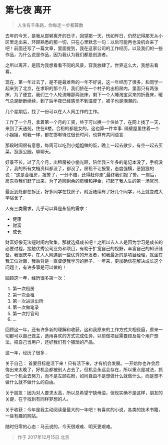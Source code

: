 # 第七夜 离开

> 人生有千条路，你每走一步都算数

去年的今天，是我从邯郸离开的日子，回望那一天，恍如昨日，仍然记得那天从小区里走出来，环顾熟悉的那一切，只在心里默念一句：以后可能再也没机会来了吧！前面还写了一篇文章，里面提到，我在这家公司的工作经历，以及我们的一些作品，为什么说是作品，因为我认为我们都是创造者。

之所以离开，是因为我想看看不同的风景，容我放肆了。世界这么大，我想去看看。

现在，第一年过去了，是不是最难熬的一年不好说，这一年经历了很多，和同学一起来到了北京，在求职的那个月，我们挤在一个村子的出租房内，里面只有两张床，为了便宜，我们三个人轮流睡那两张床，剩下一个人睡淘宝买来的折叠床，暖气总是断断续续，到了后半夜已经感觉不到温度了，被子也是潮潮的。

几个星期后，找了一份可以在人人网工作的工作。

工作了一个月，拿着第一个月的工资，终于可以换一个住处了，在网上找了一天，来到了天通苑，住在8楼，合租的都是女的，这也算一件幸事. 隔壁屋里住着一个小姐姐，和我一样，都在邯郸待过很长时间，也算有共同语言.

那段时间很有意思，每周可以吃到小姐姐做的饭，晚上一起去散步，有空一起去买菜，逛逛公园，聊聊天。

好景不长，过了几个月，出租房被小偷光顾，陪伴我三年多的笔记本没了，手机没了，我的所有文档资料都没了，都没了。房租不让报警，态度强横，恶狠狠的说：“这是合租房，报警了，一分不赔，还得赶你走”,最终我们报了警。一周后，房东将我们赶了出来，为了追回剩余的房租和押金，打起了我人生的第一场官司.

最近到处都在拆迁，好多同学在找房子，附近陆续有了好几个同学，马上就变成大学宿舍了.

人有三类需求，几乎可以算是永恒的需求：

- 健康
- 财富
- 成长

财富好像无法短时间内聚集，那就选择成长吧！之所以去人人是因为学习是成长的必要过程，接触优秀公司业务和项目，有助于扩宽自己的视野，丰富自己的知识储备。我很庆幸，在人人网遇到一些优秀的开发者，和我最近的是项目经理，就坐在我工位对面，我后背是一直督促我学习的胖子，一年来，更加确信在解决成长这个问题上，有许多事是可以做的！

回顾这一年，经历很多第一次：
1. 第一次租房
2. 第一次合租
3. 第一次进派出所
4. 第一次做笔录
5. 第一次打官司
6. …

回顾这一年，还有许多新的理解和收获，这和我原来的工作方式大相径庭，原来一切都可以自己做主，选用喜欢的方式完成任务，以前做项目需要顾及每个用户想法，把自己当用户，还好我们有个猥琐的产品。

这一年，经历了很多…

关于自己： 首要目标是活下来！只有活下来，才有机会发展。一开始你也许会后悔出来太晚了，好机会都被别人占去了。但机会永远会存在，所以重点是减法，抓住一个机会去努力，而不是左顾右盼，如同自由不是想做什么就做什么，而是想不做什么就不做什么的自由。

关于朋友：因为对人要求太高，所以总希望宁缺毋滥，但现实确不是这样，朋友的关键，在于找到有同样梦想的人。

关于收获：今年是我主动阅读量最大的一年吧！有喜欢的小说，各类的技术书籍，一些有趣的网站。

随时归零的心态：马云说的，今天很艰难、明天更艰难。

> 作于 2017年12月15日 北京